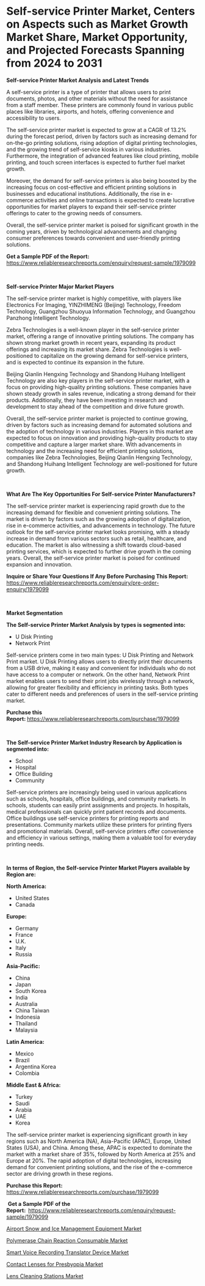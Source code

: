 <p><h1>Self-service Printer Market, Centers on Aspects such as Market Growth Market Share, Market Opportunity, and Projected Forecasts Spanning from 2024 to 2031</h1></p><p><strong>Self-service Printer Market Analysis and Latest Trends</strong></p>
<p><p>A self-service printer is a type of printer that allows users to print documents, photos, and other materials without the need for assistance from a staff member. These printers are commonly found in various public places like libraries, airports, and hotels, offering convenience and accessibility to users.</p><p>The self-service printer market is expected to grow at a CAGR of 13.2% during the forecast period, driven by factors such as increasing demand for on-the-go printing solutions, rising adoption of digital printing technologies, and the growing trend of self-service kiosks in various industries. Furthermore, the integration of advanced features like cloud printing, mobile printing, and touch screen interfaces is expected to further fuel market growth.</p><p>Moreover, the demand for self-service printers is also being boosted by the increasing focus on cost-effective and efficient printing solutions in businesses and educational institutions. Additionally, the rise in e-commerce activities and online transactions is expected to create lucrative opportunities for market players to expand their self-service printer offerings to cater to the growing needs of consumers.</p><p>Overall, the self-service printer market is poised for significant growth in the coming years, driven by technological advancements and changing consumer preferences towards convenient and user-friendly printing solutions.</p></p>
<p><strong>Get a Sample PDF of the Report:&nbsp;</strong> <a href="https://www.reliableresearchreports.com/enquiry/request-sample/1979099">https://www.reliableresearchreports.com/enquiry/request-sample/1979099</a></p>
<p>&nbsp;</p>
<p><strong>Self-service Printer Major Market Players</strong></p>
<p><p>The self-service printer market is highly competitive, with players like Electronics For Imaging, YINZHIMENG (Beijing) Technology, Freedom Technology, Guangzhou Shuoyua Information Technology, and Guangzhou Panzhong Intelligent Technology. </p><p>Zebra Technologies is a well-known player in the self-service printer market, offering a range of innovative printing solutions. The company has shown strong market growth in recent years, expanding its product offerings and increasing its market share. Zebra Technologies is well-positioned to capitalize on the growing demand for self-service printers, and is expected to continue its expansion in the future.</p><p>Beijing Qianlin Hengxing Technology and Shandong Huihang Intelligent Technology are also key players in the self-service printer market, with a focus on providing high-quality printing solutions. These companies have shown steady growth in sales revenue, indicating a strong demand for their products. Additionally, they have been investing in research and development to stay ahead of the competition and drive future growth.</p><p>Overall, the self-service printer market is projected to continue growing, driven by factors such as increasing demand for automated solutions and the adoption of technology in various industries. Players in this market are expected to focus on innovation and providing high-quality products to stay competitive and capture a larger market share. With advancements in technology and the increasing need for efficient printing solutions, companies like Zebra Technologies, Beijing Qianlin Hengxing Technology, and Shandong Huihang Intelligent Technology are well-positioned for future growth.</p></p>
<p>&nbsp;</p>
<p><strong>What Are The Key Opportunities For Self-service Printer Manufacturers?</strong></p>
<p><p>The self-service printer market is experiencing rapid growth due to the increasing demand for flexible and convenient printing solutions. The market is driven by factors such as the growing adoption of digitalization, rise in e-commerce activities, and advancements in technology. The future outlook for the self-service printer market looks promising, with a steady increase in demand from various sectors such as retail, healthcare, and education. The market is also witnessing a shift towards cloud-based printing services, which is expected to further drive growth in the coming years. Overall, the self-service printer market is poised for continued expansion and innovation.</p></p>
<p><strong>Inquire or Share Your Questions If Any Before Purchasing This Report:</strong> <a href="https://www.reliableresearchreports.com/enquiry/pre-order-enquiry/1979099">https://www.reliableresearchreports.com/enquiry/pre-order-enquiry/1979099</a></p>
<p>&nbsp;</p>
<p><strong>Market Segmentation</strong></p>
<p><strong>The Self-service Printer Market Analysis by types is segmented into:</strong></p>
<p><ul><li>U Disk Printing</li><li>Network Print</li></ul></p>
<p><p>Self-service printers come in two main types: U Disk Printing and Network Print market. U Disk Printing allows users to directly print their documents from a USB drive, making it easy and convenient for individuals who do not have access to a computer or network. On the other hand, Network Print market enables users to send their print jobs wirelessly through a network, allowing for greater flexibility and efficiency in printing tasks. Both types cater to different needs and preferences of users in the self-service printing market.</p></p>
<p><strong>Purchase this Report:&nbsp;</strong><a href="https://www.reliableresearchreports.com/purchase/1979099">https://www.reliableresearchreports.com/purchase/1979099</a></p>
<p>&nbsp;</p>
<p><strong>The Self-service Printer Market Industry Research by Application is segmented into:</strong></p>
<p><ul><li>School</li><li>Hospital</li><li>Office Building</li><li>Community</li></ul></p>
<p><p>Self-service printers are increasingly being used in various applications such as schools, hospitals, office buildings, and community markets. In schools, students can easily print assignments and projects. In hospitals, medical professionals can quickly print patient records and documents. Office buildings use self-service printers for printing reports and presentations. Community markets utilize these printers for printing flyers and promotional materials. Overall, self-service printers offer convenience and efficiency in various settings, making them a valuable tool for everyday printing needs.</p></p>
<p>&nbsp;</p>
<p><strong>In terms of Region, the Self-service Printer Market Players available by Region are:</strong></p>
<p>
    <p> <strong> North America: </strong>
        <ul>
            <li>United States</li>
            <li>Canada</li>
        </ul>
        </p> 
    <p> <strong> Europe: </strong>
        <ul>
            <li>Germany</li>
            <li>France</li>
            <li>U.K.</li>
            <li>Italy</li>
            <li>Russia</li>
        </ul>
        </p> 
    <p> <strong> Asia-Pacific: </strong>
        <ul>
            <li>China</li>
            <li>Japan</li>
            <li>South Korea</li>
            <li>India</li>
            <li>Australia</li>
            <li>China Taiwan</li>
            <li>Indonesia</li>
            <li>Thailand</li>
            <li>Malaysia</li>
        </ul>
        </p> 
    <p> <strong> Latin America: </strong>
        <ul>
            <li>Mexico</li>
            <li>Brazil</li>
            <li>Argentina Korea</li>
            <li>Colombia</li>
        </ul>
        </p> 
    <p> <strong> Middle East & Africa: </strong>
        <ul>
            <li>Turkey</li>
            <li>Saudi</li>
            <li>Arabia</li>
            <li>UAE</li>
            <li>Korea</li>
        </ul>
    </p>
    </p>
<p><p>The self-service printer market is experiencing significant growth in key regions such as North America (NA), Asia-Pacific (APAC), Europe, United States (USA), and China. Among these, APAC is expected to dominate the market with a market share of 35%, followed by North America at 25% and Europe at 20%. The rapid adoption of digital technologies, increasing demand for convenient printing solutions, and the rise of the e-commerce sector are driving growth in these regions.</p></p>
<p><strong>Purchase this Report: </strong><a href="https://www.reliableresearchreports.com/purchase/1979099">https://www.reliableresearchreports.com/purchase/1979099</a></p>
<p>&nbsp;<strong>Get a Sample PDF of the Report:&nbsp;&nbsp;</strong><a href="https://www.reliableresearchreports.com/enquiry/request-sample/1979099">https://www.reliableresearchreports.com/enquiry/request-sample/1979099</a></p>
<p><strong></strong></p>
<p><p><a href="https://military-diascia-e68.notion.site/Decoding-the-Airport-Snow-and-Ice-Management-Equipment-Market-A-Deep-Dive-into-the-Latest-Market-Tr-b68d26c6969e4865b67216957d4bc7e5">Airport Snow and Ice Management Equipment Market</a></p><p><a href="https://sudsy-motorcycle-bbc.notion.site/Polymerase-Chain-Reaction-Consumable-Market-Size-Market-Trends-and-Growth-Outlook-forecasted-for-p-8287dd2228fe43b4901cf9b21b5bc7b3">Polymerase Chain Reaction Consumable Market</a></p><p><a href="https://github.com/juancolorado15/Market-Research-Report-List-1/blob/main/smart-voice-recording-translator-device-market.md">Smart Voice Recording Translator Device Market</a></p><p><a href="https://view.publitas.com/reportprime-1/global-contact-lenses-for-presbyopia-market-by-types-applications-and-major-players-with-regional-growth-rate-analysis-and-development-situation-from-2024-to-2031/">Contact Lenses for Presbyopia Market</a></p><p><a href="https://view.publitas.com/reportprime-1/lens-cleaning-stations-market-research-report-forecasted-for-period-from-2024-2031-by-market-type-market-application-and-region/">Lens Cleaning Stations Market</a></p></p>